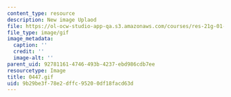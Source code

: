 ```yaml
---
content_type: resource
description: New image Uplaod
file: https://ol-ocw-studio-app-qa.s3.amazonaws.com/courses/res-21g-01-kana-spring-2010/9b29be3f78e2dffc95200df18facd63d_0447.gif
file_type: image/gif
image_metadata:
  caption: ''
  credit: ''
  image-alt: ''
parent_uid: 92781161-4746-493b-4237-ebd986cdb7ee
resourcetype: Image
title: 0447.gif
uid: 9b29be3f-78e2-dffc-9520-0df18facd63d
---
```

